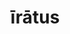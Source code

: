 ---
title: īrātus
meaning: angry
ch: 3
pos: totadjective
femstem: īrāt
femend: a
neutstem: īrāt
neutend: um
derivative: irate
---